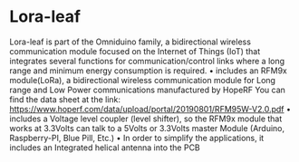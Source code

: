 # Lora-leaf
Lora-leaf is part of the Omniduino family, a bidirectional wireless communication module focused on the Internet of Things (IoT) that integrates several functions for communication/control links where a long range and minimum energy consumption is required.
• includes an RFM9x module(LoRa), a bidirectional wireless communication module for Long range and Low Power communications manufactured by HopeRF
You can find the data sheet at the link: https://www.hoperf.com/data/upload/portal/20190801/RFM95W-V2.0.pdf
• includes a Voltage level coupler (level shifter), so the RFM9x module that works at 3.3Volts can talk to a 5Volts or 3.3Volts master Module (Arduino, Raspberry-PI, Blue Pill, Etc.)
• In order to simplify the applications, it includes an Integrated helical antenna into the PCB 

